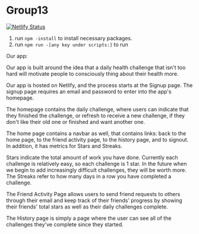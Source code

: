 # Group13

[![Netlify Status](https://api.netlify.com/api/v1/badges/6d0ed3bf-f7a4-4f80-9de9-af123b810525/deploy-status)](https://app.netlify.com/sites/have-a-challenge/deploys)


1. run `npm -install` to install necessary packages. 
2. run `npm run -[any key under scripts:]` to run 



Our app:

Our app is built around the idea that a daily health challenge that isn't too hard will motivate people to consciously thing about their health more. 

Our app is hosted on Netlify, and the process starts at the Signup page. The signup page requires an email and password to enter into the app's homepage. 

The homepage contains the daily challenge, where users can indicate that they finished the challenge, or refresh to receive a new challenge, if they don't like their old one or finished and want another one. 

The home page contains a navbar as well, that contains links: back to the home page, to the friend activity page, to the history page, and to signout. In addition, it has metrics for Stars and Streaks. 

Stars indicate the total amount of work you have done. Currently each challenge is relatively easy, so each challenge is 1 star. In the future when we begin to add increasingly difficult challenges, they will be worth more. The Streaks refer to how many days in a row you have completed a challenge. 

The Friend Activity Page allows users to send friend requests to others through their email and keep track of their friends' progress by showing their friends' total stars as well as their daily challenges complete. 

The History page is simply a page where the user can see all of the challenges they've complete since they started. 